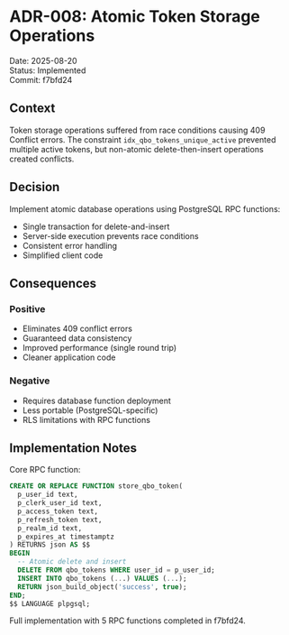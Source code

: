 # ADR-008: Atomic Token Storage Operations

Date: 2025-08-20  
Status: Implemented  
Commit: f7bfd24

## Context

Token storage operations suffered from race conditions causing 409 Conflict errors. The constraint `idx_qbo_tokens_unique_active` prevented multiple active tokens, but non-atomic delete-then-insert operations created conflicts.

## Decision

Implement atomic database operations using PostgreSQL RPC functions:
- Single transaction for delete-and-insert
- Server-side execution prevents race conditions
- Consistent error handling
- Simplified client code

## Consequences

### Positive
- Eliminates 409 conflict errors
- Guaranteed data consistency
- Improved performance (single round trip)
- Cleaner application code

### Negative
- Requires database function deployment
- Less portable (PostgreSQL-specific)
- RLS limitations with RPC functions

## Implementation Notes

Core RPC function:
```sql
CREATE OR REPLACE FUNCTION store_qbo_token(
  p_user_id text,
  p_clerk_user_id text,
  p_access_token text,
  p_refresh_token text,
  p_realm_id text,
  p_expires_at timestamptz
) RETURNS json AS $$
BEGIN
  -- Atomic delete and insert
  DELETE FROM qbo_tokens WHERE user_id = p_user_id;
  INSERT INTO qbo_tokens (...) VALUES (...);
  RETURN json_build_object('success', true);
END;
$$ LANGUAGE plpgsql;
```

Full implementation with 5 RPC functions completed in f7bfd24.